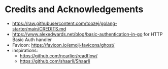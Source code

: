 # Credits and Acknowledgements

- https://raw.githubusercontent.com/toozej/golang-starter/main/CREDITS.md
- https://www.alexedwards.net/blog/basic-authentication-in-go for HTTP Basic Auth handler
- Favicon: https://favicon.io/emoji-favicons/ghost/
- inspirations:
    - https://github.com/ncarlier/readflow/
    - https://github.com/shaarli/Shaarli
